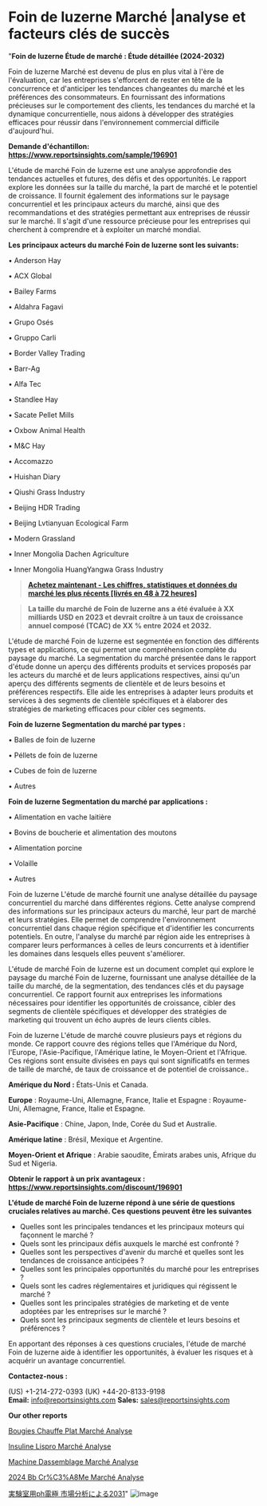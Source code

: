# Foin de luzerne Marché |analyse et facteurs clés de succès

"<strong>Foin de luzerne Étude de marché : Étude détaillée (2024-2032)</strong>

Foin de luzerne Marché est devenu de plus en plus vital à l'ère de l'évaluation, car les entreprises s'efforcent de rester en tête de la concurrence et d'anticiper les tendances changeantes du marché et les préférences des consommateurs. En fournissant des informations précieuses sur le comportement des clients, les tendances du marché et la dynamique concurrentielle, nous aidons à développer des stratégies efficaces pour réussir dans l'environnement commercial difficile d'aujourd'hui.

<strong>Demande d'échantillon: <a href=https://www.reportsinsights.com/sample/196901>https://www.reportsinsights.com/sample/196901</a></strong>

L'étude de marché Foin de luzerne est une analyse approfondie des tendances actuelles et futures, des défis et des opportunités. Le rapport explore les données sur la taille du marché, la part de marché et le potentiel de croissance. Il fournit également des informations sur le paysage concurrentiel et les principaux acteurs du marché, ainsi que des recommandations et des stratégies permettant aux entreprises de réussir sur le marché. Il s'agit d'une ressource précieuse pour les entreprises qui cherchent à comprendre et à exploiter un marché mondial.

<strong>Les principaux acteurs du marché Foin de luzerne sont les suivants:</strong>

• Anderson Hay

• ACX Global

• Bailey Farms

• Aldahra Fagavi

• Grupo Osés

• Gruppo Carli

• Border Valley Trading

• Barr-Ag

• Alfa Tec

• Standlee Hay

• Sacate Pellet Mills

• Oxbow Animal Health

• M&C Hay

• Accomazzo

• Huishan Diary

• Qiushi Grass Industry

• Beijing HDR Trading

• Beijing Lvtianyuan Ecological Farm

• Modern Grassland

• Inner Mongolia Dachen Agriculture

• Inner Mongolia HuangYangwa Grass Industry
<blockquote><a href=https://www.reportsinsights.com/buynow/196901><span style=text-decoration: underline;><strong>Achetez maintenant - Les chiffres, statistiques et données du marché les plus récents [livrés en 48 à 72 heures]</strong></span></a></blockquote>
<blockquote><span style=text-decoration: underline;><strong>La taille du marché de Foin de luzerne ans a été évaluée à XX milliards USD en 2023 et devrait croître à un taux de croissance annuel composé (TCAC) de XX % entre 2024 et 2032.</strong></span></blockquote>
L'étude de marché Foin de luzerne est segmentée en fonction des différents types et applications, ce qui permet une compréhension complète du paysage du marché. La segmentation du marché présentée dans le rapport d'étude donne un aperçu des différents produits et services proposés par les acteurs du marché et de leurs applications respectives, ainsi qu'un aperçu des différents segments de clientèle et de leurs besoins et préférences respectifs. Elle aide les entreprises à adapter leurs produits et services à des segments de clientèle spécifiques et à élaborer des stratégies de marketing efficaces pour cibler ces segments.

<strong>Foin de luzerne Segmentation du marché par types :</strong>

• Balles de foin de luzerne

• Péllets de foin de luzerne

• Cubes de foin de luzerne

• Autres

<strong>Foin de luzerne Segmentation du marché par applications :</strong>

• Alimentation en vache laitière

• Bovins de boucherie et alimentation des moutons

• Alimentation porcine

• Volaille

• Autres

Foin de luzerne L'étude de marché fournit une analyse détaillée du paysage concurrentiel du marché dans différentes régions. Cette analyse comprend des informations sur les principaux acteurs du marché, leur part de marché et leurs stratégies. Elle permet de comprendre l'environnement concurrentiel dans chaque région spécifique et d'identifier les concurrents potentiels. En outre, l'analyse du marché par région aide les entreprises à comparer leurs performances à celles de leurs concurrents et à identifier les domaines dans lesquels elles peuvent s'améliorer.

L'étude de marché Foin de luzerne est un document complet qui explore le paysage du marché Foin de luzerne, fournissant une analyse détaillée de la taille du marché, de la segmentation, des tendances clés et du paysage concurrentiel. Ce rapport fournit aux entreprises les informations nécessaires pour identifier les opportunités de croissance, cibler des segments de clientèle spécifiques et développer des stratégies de marketing qui trouvent un écho auprès de leurs clients cibles.

Foin de luzerne L'étude de marché couvre plusieurs pays et régions du monde. Ce rapport couvre des régions telles que l'Amérique du Nord, l'Europe, l'Asie-Pacifique, l'Amérique latine, le Moyen-Orient et l'Afrique. Ces régions sont ensuite divisées en pays qui sont significatifs en termes de taille de marché, de taux de croissance et de potentiel de croissance..

<strong>Amérique du Nord :</strong> États-Unis et Canada.

<strong>Europe</strong> : Royaume-Uni, Allemagne, France, Italie et Espagne : Royaume-Uni, Allemagne, France, Italie et Espagne.

<strong>Asie-Pacifique</strong> : Chine, Japon, Inde, Corée du Sud et Australie.

<strong>Amérique latine</strong> : Brésil, Mexique et Argentine.

<strong>Moyen-Orient et Afrique</strong> : Arabie saoudite, Émirats arabes unis, Afrique du Sud et Nigeria.

<strong>Obtenir le rapport à un prix avantageux : <a href=https://www.reportsinsights.com/discount/196901>https://www.reportsinsights.com/discount/196901</a></strong>

<strong>L'étude de marché Foin de luzerne répond à une série de questions cruciales relatives au marché. Ces questions peuvent être les suivantes</strong>
<ul>
  <li>Quelles sont les principales tendances et les principaux moteurs qui façonnent le marché ?</li>
  <li>Quels sont les principaux défis auxquels le marché est confronté ?</li>
  <li>Quelles sont les perspectives d'avenir du marché et quelles sont les tendances de croissance anticipées ?</li>
  <li>Quelles sont les principales opportunités du marché pour les entreprises ?</li>
  <li>Quels sont les cadres réglementaires et juridiques qui régissent le marché ?</li>
  <li>Quelles sont les principales stratégies de marketing et de vente adoptées par les entreprises sur le marché ?</li>
  <li>Quels sont les principaux segments de clientèle et leurs besoins et préférences ?</li>
</ul>
En apportant des réponses à ces questions cruciales, l'étude de marché Foin de luzerne aide à identifier les opportunités, à évaluer les risques et à acquérir un avantage concurrentiel.

<strong>Contactez-nous :</strong>

(US) +1-214-272-0393
(UK) +44-20-8133-9198
<strong>Email:</strong> <a>info@reportsinsights.com</a>
<strong>Sales:</strong> <a>sales@reportsinsights.com</a>

<strong>Our other reports</strong>

<a href=https://fr.linkedin.com/pulse/bougies-chauffe-plat-marché-2023-aperçus-et-analyse-précise/>Bougies Chauffe Plat Marché Analyse</a>

<a href=https://www.linkedin.com/pulse/insuline-lispro-march%C3%A9-rapport-analyse-professionnelle-jck6c/>Insuline Lispro Marché Analyse</a>

<a href=https://www.linkedin.com/pulse/machine-dassemblage-march%C3%A9-mod%C3%A8le-contraintes-7hi9f/>Machine Dassemblage Marché Analyse</a>

<a href=https://www.linkedin.com/pulse/2024-bb-cr%C3%A8me-march%C3%A9-rapport-sc%C3%A9nario-qi6uc/>2024 Bb Cr%C3%A8Me Marché Analyse</a>

<a href=https://www.linkedin.com/pulse/実験室用ph電極-市場見通し価値strategy2028-community-market-research/>実験室用ph電極 市場分析による2031</a>"
![image](https://github.com/daminid12/RImarketexcellence/assets/158430485/e2f8951f-00d5-4d7d-acf6-cf4954ef560a)
